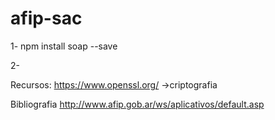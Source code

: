 # afip-sac

1-
npm install soap --save

2-







Recursos:
https://www.openssl.org/    ->criptografia



Bibliografia
http://www.afip.gob.ar/ws/aplicativos/default.asp
